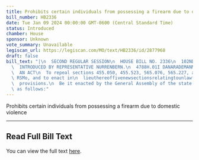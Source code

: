 ```yaml
---
title: Prohibits certain individuals from possessing a firearm due to domestic violence
bill_number: HB2336
date: Tue Jan 09 2024 00:00:00 GMT-0600 (Central Standard Time)
status: Introduced
chamber: House
sponsor: Unknown
vote_summary: Unavailable
legiscan_url: https://legiscan.com/MO/text/HB2336/id/2877968
draft: false
bill_text: "|\n  SECOND REGULAR SESSION\n  HOUSE BILL NO. 2336\n  102ND GENERAL ASSEMBLY\n\
  \  INTRODUCED BY REPRESENTATIVE NURRENBERN.\n  4788H.01I DANARADEMANMILLER,ChiefClerk\n\
  \  AN ACT\n  To repeal sections 455.050, 455.523, 565.076, 565.227, and 571.070,\
  \ RSMo, and to enact in\n  lieuthereoffivenewsectionsrelatingtounlawfulpossessionoffirearms,withpenalty\n\
  \  provisions.\n  Be it enacted by the General Assembly of the state of Missouri,\
  \ as follows:"
---
```

Prohibits certain individuals from possessing a firearm due to domestic violence

---

## Read Full Bill Text

You can view the full text [here](https://legiscan.com/MO/text/HB2336/id/2877968).
